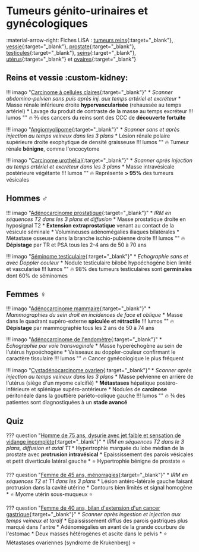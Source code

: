 # Tumeurs génito-urinaires et gynécologiques

:material-arrow-right: Fiches LiSA : [tumeurs reins](https://livret.uness.fr/lisa/Tumeurs_du_rein_de_l%E2%80%99adulte){:target="_blank"}, [vessie](https://livret.uness.fr/lisa/Tumeurs_v%C3%A9sicales){:target="_blank"}, [prostate](https://livret.uness.fr/lisa/Tumeurs_de_la_prostate){:target="_blank"}, [testicules](https://livret.uness.fr/lisa/Tumeurs_du_testicule){:target="_blank"}, [seins](https://livret.uness.fr/lisa/Tumeurs_du_sein){:target="_blank"}, [utérus](https://livret.uness.fr/lisa/Tumeurs_du_col_ut%C3%A9rin,_tumeur_du_corps_ut%C3%A9rin){:target="_blank"} et [ovaires](https://livret.uness.fr/lisa/Tumeurs_de_l%E2%80%99ovaire){:target="_blank"}

## Reins et vessie :custom-kidney:

!!! imago "[Carcinome à cellules claires](https://radiopaedia.org/cases/181152/studies/144755){:target="_blank"}"
    * _Scanner abdomino-pelvien sans puis après inj. aux temps artériel et excréteur_
    * Masse rénale inférieure droite **hypervascularisée** (rehaussée au temps artériel)
    * Lavage du produit de contraste de la masse au temps excréteur
    !!! lumos ""
        :fire: ⅔ des cancers du reins sont des CCC de **découverte fortuite**

!!! imago "[Angiomyolipome](https://radiopaedia.org/cases/88552/studies/105227){:target="_blank"}"
    * _Scanner sans et après injection au temps veineux dans les 3 plans_
    * Lésion rénale polaire supérieure droite exophytique de densité graisseuse
    !!! lumos ""
        :fire: Tumeur rénale **bénigne**, comme l'oncocytome

!!! imago "[Carcinome urothélial](https://radiopaedia.org/cases/85674/studies/101455){:target="_blank"}"
    * _Scanner après injection au temps artériel et excréteur dans les 3 plans_
    * Masse intravésicale postérieure végétante 
    !!! lumos ""
        :fire: Représente **> 95%** des tumeurs vésicales

## Hommes :male_sign:

!!! imago "[Adénocarcinome prostatique](https://radiopaedia.org/cases/77857/studies/90143){:target="_blank"}"
    * _IRM en séquences T2 dans les 3 plans et diffusion_
    * Masse prostatique droite en hyposignal T2
    * **Extension extraprostatique** venant au contact de la vésicule séminale
    * Volumineuses adénomégalies iliaques bilatérales
    * Métastase osseuse dans la branche ischio-pubienne droite
    !!! lumos ""
        :fire: **Dépistage** par TR et PSA tous les 2-4 ans de 50 à 70 ans

!!! imago "[Séminome testiculaire](https://radiopaedia.org/cases/99886/studies/121735){:target="_blank"}"
    * _Echographie sans et avec Doppler couleur_
    * Nodule testiculaire bilobé hypoéchogène bien limité et vascularisé
    !!! lumos ""
        :fire: 98% des tumeurs testiculaires sont **germinales** dont 60% de séminomes


## Femmes :female_sign:

!!! imago "[Adénocarcinome mammaire](https://radiopaedia.org/cases/185818/studies/147888){:target="_blank"}"
    * _Mammographies du sein droit en incidences de face et oblique_
    * Masse dans le quadrant supéro-externe **spiculée et rétractile**
    !!! lumos ""
        :fire: **Dépistage** par mammographie tous les 2 ans de 50 à 74 ans

!!! imago "[Adénocarcinome de l'endomètre](https://radiopaedia.org/cases/53104/studies/59067){:target="_blank"}"
    * _Echographie par voie transvaginale_
    * Masse hyperéchogène au sein de l'utérus hypoéchogène
    * Vaisseaux au doppler-couleur confirmant le caractère tissulaire
    !!! lumos ""
        :fire: Cancer gynécologique le plus fréquent

!!! imago "[Cystadénocarcinome ovarien](https://radiopaedia.org/cases/86567/studies/102653?lang=gb#images){:target="_blank"}"
    * _Scanner après injection au temps veineux dans les 3 plans_
    * Masse pelvienne en arrière de l'utérus (siège d'un myome calcifié)
    * **Métastases** hépatique postéro-inférieure et splénique supéro-antérieure
    * Nodules de **carcinose** péritonéale dans la gouttière pariéto-colique gauche
    !!! lumos ""
        :fire: ¾ des patientes sont diagnostiquées à un **stade avancé**


## Quiz

??? question "[Homme de 75 ans, dysurie avec jet faible et sensation de vidange incomplète](https://radiopaedia.org/cases/82760/studies/97007){:target="_blank"}"
    * _IRM en séquences T2 dans le 3 plans, diffusion et axial T1_
    * Hypertrophie marquée du lobe médian de la prostate avec **protrusion intravésical**
    * Epaississement des parois vésicales et petit diverticule latéral gauche
    * :star: Hypertrophie bénigne de prostate :star:

??? question "[Femme de 45 ans, ménorragies](https://radiopaedia.org/cases/159288/studies/130549){:target="_blank"}"
    * _IRM en séquences T2 et T1 dans les 3 plans_
    * Lésion antéro-latérale gauche faisant protrusion dans la cavité utérine
    * Contours bien limités et signal homogène
    * :star: Myome utérin sous-muqueux :star:

??? question "[Femme de 40 ans, bilan d'extension d'un cancer gastrique](https://radiopaedia.org/cases/63068/studies/71546?lang=gb){:target="_blank"}"
    * _Scanner après ingestion et injection aux temps veineux et tardif_
    * Epaississement diffus des parois gastriques plus marqué dans l'antre
    * Adénomégalies en avant de la grande courbure de l'estomac
    * Deux masses hétérogènes et ascite dans le pelvis
    * :star: Métastases ovariennes (syndrome de Krukenberg) :star: